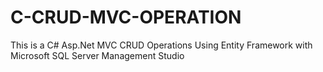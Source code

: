 # C-CRUD-MVC-OPERATION
This is a C# Asp.Net MVC CRUD Operations Using Entity Framework with Microsoft SQL Server Management Studio
